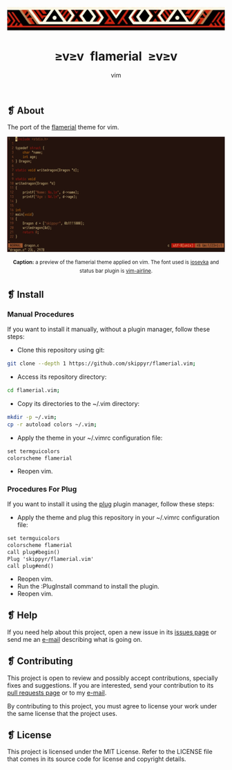 <p align="center">
	<img src="imgs/ornament.webp" alt="" />
</p>
<h1 align="center">≥v≥v&ensp;flamerial&ensp;≥v≥v</h1>
<p align="center">vim</p>
<p align="center">
	<img src="https://img.shields.io/github/license/skippyr/flamerial.vim?style=plastic&label=%E2%89%A5%20license&labelColor=%2324130e&color=%23b8150d" alt="" />
	&nbsp;
	<img src="https://img.shields.io/github/v/tag/skippyr/flamerial.vim?style=plastic&label=%E2%89%A5%20tag&labelColor=%2324130e&color=%23b8150d" alt="" />
	&nbsp;
	<img src="https://img.shields.io/github/commit-activity/t/skippyr/flamerial.vim?style=plastic&label=%E2%89%A5%20commits&labelColor=%2324130e&color=%23b8150d" alt="" />
	&nbsp;
	<img src="https://img.shields.io/github/stars/skippyr/flamerial.vim?style=plastic&label=%E2%89%A5%20stars&labelColor=%2324130e&color=%23b8150d" alt="" />
</p>

## ❡ About

The port of the [flamerial](https://github.com/skippyr/flamerial) theme for vim.

<p align="center"><img src="imgs/preview.webp" alt="" /></p>
<p align="center"><sup><strong>Caption:</strong> a preview of the flamerial theme applied on vim. The font used is <a href="https://github.com/be5invis/Iosevka">iosevka</a> and status bar plugin is <a href="https://github.com/vim-airline/vim-airline">vim-airline</a>.</sup></p>

## ❡ Install

### Manual Procedures

If you want to install it manually, without a plugin manager, follow these steps:

- Clone this repository using git:

```sh
git clone --depth 1 https://github.com/skippyr/flamerial.vim;
```

- Access its repository directory:

```sh
cd flamerial.vim;
```

- Copy its directories to the ~/.vim directory:

```sh
mkdir -p ~/.vim;
cp -r autoload colors ~/.vim;
```

- Apply the theme in your ~/.vimrc configuration file:

```vim
set termguicolors
colorscheme flamerial
```

- Reopen vim.

### Procedures For Plug

If you want to install it using the [plug](https://github.com/junegunn/vim-plug) plugin manager, follow these steps:

- Apply the theme and plug this repository in your ~/.vimrc configuration file:

```vim
set termguicolors
colorscheme flamerial
call plug#begin()
Plug 'skippyr/flamerial.vim'
call plug#end()
```

- Reopen vim.
- Run the :PlugInstall command to install the plugin.
- Reopen vim.

## ❡ Help

If you need help about this project, open a new issue in its [issues page](https://github.com/skippyr/flamerial.vim/issues) or send me an [e-mail](mailto:skippyr.developer@gmail.com) describing what is going on.

## ❡ Contributing

This project is open to review and possibly accept contributions, specially fixes and suggestions. If you are interested, send your contribution to its [pull requests page](https://github.com/skippyr/flamerial.vim/pulls) or to my [e-mail](mailto:skippyr.developer@gmail.com).

By contributing to this project, you must agree to license your work under the same license that the project uses.

## ❡ License

This project is licensed under the MIT License. Refer to the LICENSE file that comes in its source code for license and copyright details.
